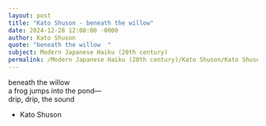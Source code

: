 ```yaml
---
layout: post
title: "Kato Shuson - beneath the willow"
date: 2024-12-28 12:00:00 -0000
author: Kato Shuson
quote: "beneath the willow  "
subject: Modern Japanese Haiku (20th century)
permalink: /Modern Japanese Haiku (20th century)/Kato Shuson/Kato Shuson - beneath the willow
---
```


beneath the willow  
a frog jumps into the pond—  
drip, drip, the sound

- Kato Shuson
